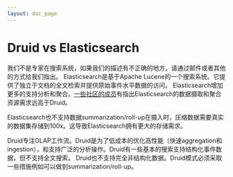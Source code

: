 ```yaml
---
layout: doc_page
---
```


Druid vs Elasticsearch
======================

我们不是专家在搜索系统，如果我们的描述有不正确的地方，请通过邮件或者其他的方式给我们指出。
Elasticsearch是基于Apache Lucene的一个搜索系统。它提供了独立于文档的全文检索并提供原始事件水平数据的访问。
Elasticsearch增加更多的支持分析和聚合。[一些社区的成员](https://groups.google.com/forum/#!msg/druid-development/nlpwTHNclj8/sOuWlKOzPpYJ)有指出Elasticsearch的数据摄取和聚合资源需求远高于Druid。

Elasticsearch也不支持数据summarization/roll-up在摄入时，压缩数据需要真实的数据集存储到100x。这导致Elasticsearch拥有更大的存储需求。

Druid专注OLAP工作流。Druid是为了低成本的优化高性能（快速aggregation和ingestion），和支持广泛的分析操作。Druid有一些基本的搜索支持结构化事件数据，但不支持全文搜索。
Druid也不支持完全非结构化数据。Druid模式必须采取一些措施例如可以做到summarization/roll-up。